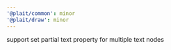 ```yaml
---
'@plait/common': minor
'@plait/draw': minor
---
```


support set partial text property for multiple text nodes